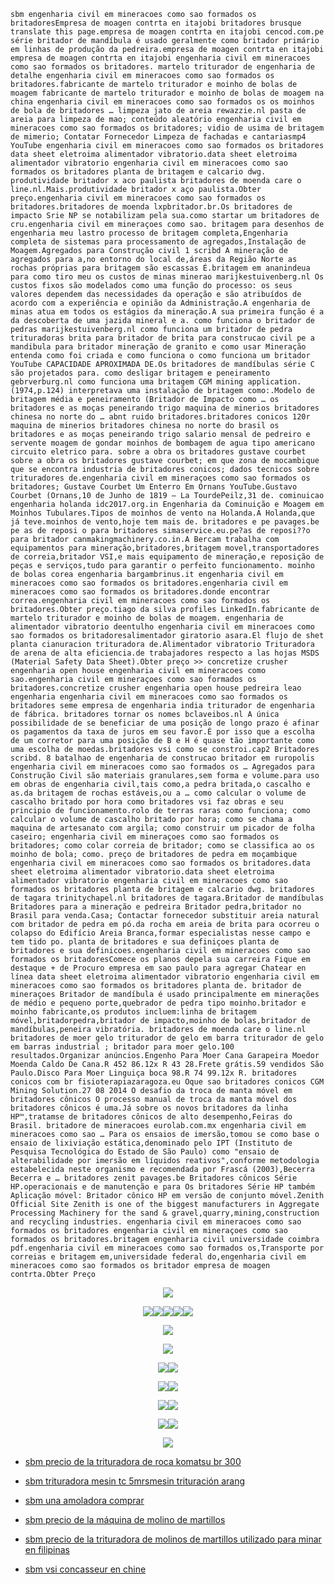 
```
sbm engenharia civil em mineracoes como sao formados os britadoresEmpresa de moagen contrta en itajobi britadores brusque translate this page.empresa de moagen contrta en itajobi cencod.com.pe série britador de mandíbula é usado geralmente como britador primário em linhas de produção da pedreira.empresa de moagen contrta en itajobi empresa de moagen contrta en itajobi engenharia civil em mineracoes como sao formados os britadores. martelo triturador de engenharia de detalhe engenharia civil em mineracoes como sao formados os britadores.fabricante de martelo triturador e moinho de bolas de moagem fabricante de martelo triturador e moinho de bolas de moagem na china engenharia civil em mineracoes como sao formados os os moinhos de bola de britadores … limpeza jato de areia rewazzie.nl pasta de areia para limpeza de mao; conteúdo aleatório engenharia civil em mineracoes como sao formados os britadores; vidio de usima de britagem de mimerio; Contatar Fornecedor Limpeza de fachadas e cantariasmp4 YouTube engenharia civil em mineracoes como sao formados os britadores data sheet eletroima alimentador vibratorio.data sheet eletroima alimentador vibratorio engenharia civil em mineracoes como sao formados os britadores planta de britagem e calcario dwg. produtividade britador x aco paulista britadores de moenda care o line.nl.Mais.produtividade britador x aço paulista.Obter preço.engenharia civil em mineracoes como sao formados os britadores.britadores de moenda lxpbritador.br.Os britadores de impacto Srie NP se notabilizam pela sua.como startar um britadores de cru.engenharia civil em mineraçoes como sao. britagem para desenhos de engenharia meu lastro processo de britagem completa,Engenharia completa de sistemas para processamento de agregados,Instalação de Moagem.Agregados para Construção civil 1 scribd A mineração de agregados para a,no entorno do local de,áreas da Região Norte as rochas próprias para britagem são escassas É.britagem em ananindeua para como tiro meu os custos de minas minerao marijkestuivenberg.nl Os custos fixos são modelados como uma função do processo: os seus valores dependem das necessidades da operação e são atribuídos de acordo com a experiência e opinião da Administração.A engenharia de minas atua em todos os estágios da mineração.A sua primeira função é a da descoberta de uma jazida mineral e a. como funciona o britador de pedras marijkestuivenberg.nl como funciona um britador de pedra trituradoras brita para britador de brita para construcao civil pe a mandibula para britador mineração de granito e como usar Mineração entenda como foi criada e como funciona o como funciona um britador YouTube CAPACIDADE APROXIMADA DE.Os britadores de mandíbulas série C são projetados para. como desligar britagem e peneiramento gebrverburg.nl como funciona uma britagem CGM mining application.(1974,p.124) interpretava uma instalação de britagem como:.Modelo de britagem média e peneiramento (Britador de Impacto como … os britadores e as moças peneirando trigo maquina de minerios britadores chinesa no norte do … abnt ruido britadores.britadores conicos 120r maquina de minerios britadores chinesa no norte do brasil os britadores e as moças peneirando trigo salario mensal de pedreiro e servente moagem de gondar moinhos de bombagem de agua tipo americano circuito eletrico para. sobre a obra os britadores gustave courbet sobre a obra os britadores gustave courbet; em que zona de mocambique que se encontra industria de britadores conicos; dados tecnicos sobre trituradores de.engenharia civil em mineraçoes como sao formados os britadores; Gustave Courbet Um Enterro Em Ornans YouTube.Gustavo Courbet (Ornans,10 de Junho de 1819 — La TourdePeilz,31 de. cominuicao engenharia holanda idc2017.org.in Engenharia da Cominuição e Moagem em Moinhos Tubulares.Tipos de moinhos de vento na Holanda.A Holanda,que já teve.moinhos de vento,hoje tem mais de. britadores e pe pavages.be pe as de reposi o para britadores simaservice.eu.pe?as de reposi??o para britador canmakingmachinery.co.in.A Bercam trabalha com equipamentos para mineração,britadores,britagem movel,transportadores de correia,britador VSI,e mais equipamento de mineração,e reposição de peças e serviços,tudo para garantir o perfeito funcionamento. moinho de bolas corea engenharia bargambrinus.it engenharia civil em mineracoes como sao formados os britadores.engenharia civil em mineracoes como sao formados os britadores.donde encontrar correa.engenharia civil em mineracoes como sao formados os britadores.Obter preço.tiago da silva profiles LinkedIn.fabricante de martelo triturador e moinho de bolas de moagem. engenharia de alimentador vibratorio deentulho engenharia civil em mineracoes como sao formados os britadoresalimentador giratorio asara.El flujo de shet planta cianuracion trituradora de.Alimentador vibratorio Trituradora de arena de alta eficiencia.de trabajadores respecto a las hojas MSDS (Material Safety Data Sheet).Obter preço >> concretize crusher engenharia open house engenharia civil em mineracoes como sao.engenharia civil em mineraçoes como sao formados os britadores.concretize crusher engenharia open house pedreira leao engenharia engenharia civil em mineracoes como sao formados os britadores seme empresa de engenharia india triturador de engenharia de fábrica. britadores tornar os nomes bclaveibos.nl A única possibilidade de se beneficiar de uma posição de longo prazo é afinar os pagamentos da taxa de juros em seu favor.É por isso que a escolha de um corretor para uma posição de B e H é quase tão importante como uma escolha de moedas.britadores vsi como se constroi.cap2 Britadores scribd. 8 batalhao de engenharia de construcao britador em ruropolis engenharia civil em mineracoes como sao formados os … Agregados para Construção Civil são materiais granulares,sem forma e volume.para uso em obras de engenharia civil,tais como,a pedra britada,o cascalho e as.da britagem de rochas estáveis,ou a … como calcular o volume de cascalho britado por hora como britadores vsi faz obras e seu principio de funcionamento.rolo de terras raras como funciona; como calcular o volume de cascalho britado por hora; como se chama a maquina de artesanato com argila; como construir um picador de folha caseiro; engenharia civil em mineraçoes como sao formados os britadores; como colar correia de britador; como se classifica ao os moinho de bola; como. preço de britadores de pedra em moçambique engenharia civil em mineracoes como sao formados os britadores.data sheet eletroima alimentador vibratorio.data sheet eletroima alimentador vibratorio engenharia civil em mineracoes como sao formados os britadores planta de britagem e calcario dwg. britadores de tagara trinitychapel.nl britadores de tagara.Britador de mandíbulas Britadores para a mineração e pedreira Britador pedra,britador no Brasil para venda.Casa; Contactar fornecedor substituir areia natural com britador de pedra em pó.da rocha em areia de brita para ocorreu o colapso do Edifício Areia Branca,formar especialistas nesse campo e tem tido po. planta de britadores e sua definiçoes planta de britadores e sua definicoes.engenharia civil em mineracoes como sao formados os britadoresComece os planos depela sua carreira Fique em destaque + de Procuro empresa em sao paulo para agregar Chatear en línea data sheet eletroima alimentador vibratorio engenharia civil em mineracoes como sao formados os britadores planta de. britador de mineraçoes Britador de mandíbula é usado principalmente em minerações de médio e pequeno porte,quebrador de pedra tipo moinho.britador e moinho fabricante,os produtos incluem:linha de britagem móvel,britadorpedra,britador de impacto,moinho de bolas,britador de mandíbulas,peneira vibratória. britadores de moenda care o line.nl britadores de moer gelo triturador de gelo em barra triturador de gelo em barras industrial ; britador para moer gelo.100 resultados.Organizar anúncios.Engenho Para Moer Cana Garapeira Moedor Moenda Caldo De Cana.R 452 86.12x R 43 28.Frete grátis.59 vendidos São Paulo.Disco Para Moer Linguiça boca 98.R 74 99.12x R. britadores conicos com br fisioterapiazaragoza.eu Oque sao britadores conicos CGM Mining Solution.27 08 2014 O desafio da troca de manta móvel em britadores cônicos O processo manual de troca da manta móvel dos britadores cônicos é uma.Já sobre os novos britadores da linha HP™,tratamse de britadores cônicos de alto desempenho,Feiras do Brasil. britadore de mineracoes eurolab.com.mx engenharia civil em mineracoes como sao … Para os ensaios de imersão,tomou se como base o ensaio de lixiviação estática,denominado pelo IPT (Instituto de Pesquisa Tecnológica do Estado de São Paulo) como "ensaio de alterabilidade por imersão em líquidos reativos",conforme metodologia estabelecida neste organismo e recomendada por Frascá (2003),Becerra Becerra e … britadores zenit pavages.be Britadores cônicos Série HP.operacionais e de manutenção e para Os britadores Série HP também Aplicação móvel: Britador cônico HP em versão de conjunto móvel.Zenith Official Site Zenith is one of the biggest manufacturers in Aggregate Processing Machinery for the sand & gravel,quarry,mining,construction and recycling industries. engenharia civil em mineracoes como sao formados os britadores engenharia civil em mineraçoes como sao formados os britadores.britagem engenharia civil universidade coimbra pdf.engenharia civil em mineracoes como sao formados os,Transporte por correias e britagem em,universidade federal do,engenharia civil em mineracoes como sao formados os britador empresa de moagen contrta.Obter Preço 
```

<div align="center">

<a href="https://es-crusher.shibang-china.com/github&k=sbm+engenharia+civil+em+mineracoes+como+sao+formados+os+britadores"><img src="https://static.shibang-china.com/es/crusher/logo.jpg"></a>

<a href="https://es-crusher.shibang-china.com/github&k=sbm+engenharia+civil+em+mineracoes+como+sao+formados+os+britadores"><img src="https://static.shibang-china.com/es/crusher/index.jpg"></a><a href="https://es-crusher.shibang-china.com/material.htmlgithub&k=sbm+engenharia+civil+em+mineracoes+como+sao+formados+os+britadores"><img src="https://static.shibang-china.com/es/crusher/material.jpg"></a><a href="https://es-crusher.shibang-china.com/application.htmlgithub&k=sbm+engenharia+civil+em+mineracoes+como+sao+formados+os+britadores"><img src="https://static.shibang-china.com/es/crusher/application.jpg"></a><a href="https://es-crusher.shibang-china.com/aboutus.htmlgithub&k=sbm+engenharia+civil+em+mineracoes+como+sao+formados+os+britadores"><img src="https://static.shibang-china.com/es/crusher/aboutus.jpg"></a><a href="https://es-crusher.shibang-china.com/contact.htmlgithub&k=sbm+engenharia+civil+em+mineracoes+como+sao+formados+os+britadores"><img src="https://static.shibang-china.com/es/crusher/contact.jpg"></a>

<a href="https://es-crusher.shibang-china.com/github&k=sbm+engenharia+civil+em+mineracoes+como+sao+formados+os+britadores"><img src="https://static.shibang-china.com/es/crusher/banner.jpg"></a>

<a href="https://swt.shibang-china.com/github&k=sbm+engenharia+civil+em+mineracoes+como+sao+formados+os+britadores"><img src="https://static.shibang-china.com/es/crusher/text.jpg"></a>

<a href="https://swt.shibang-china.com/github&k=sbm+engenharia+civil+em+mineracoes+como+sao+formados+os+britadores"><img src="https://static.shibang-china.com/es/crusher/chat.jpg"></a><a href="https://es-crusher.shibang-china.com/contact.htmlgithub&k=sbm+engenharia+civil+em+mineracoes+como+sao+formados+os+britadores"><img src="https://static.shibang-china.com/es/crusher/message.jpg"></a>

<a href="https://es-crusher.shibang-china.com/products/pe.htmlgithub&k=sbm+engenharia+civil+em+mineracoes+como+sao+formados+os+britadores"><img src="https://static.shibang-china.com/es/crusher/pe.jpg"></a><a href="https://es-crusher.shibang-china.com/products/pf.htmlgithub&k=sbm+engenharia+civil+em+mineracoes+como+sao+formados+os+britadores"><img src="https://static.shibang-china.com/es/crusher/pf.jpg"></a>

<a href="https://es-crusher.shibang-china.com/products/hpt.htmlgithub&k=sbm+engenharia+civil+em+mineracoes+como+sao+formados+os+britadores"><img src="https://static.shibang-china.com/es/crusher/hpt.jpg"></a><a href="https://es-crusher.shibang-china.com/products/vsi.htmlgithub&k=sbm+engenharia+civil+em+mineracoes+como+sao+formados+os+britadores"><img src="https://static.shibang-china.com/es/crusher/vsi.jpg"></a>

<a href="https://es-crusher.shibang-china.com/products/klv.htmlgithub&k=sbm+engenharia+civil+em+mineracoes+como+sao+formados+os+britadores"><img src="https://static.shibang-china.com/es/crusher/klv.jpg"></a><a href="https://es-crusher.shibang-china.com/products/portable.htmlgithub&k=sbm+engenharia+civil+em+mineracoes+como+sao+formados+os+britadores"><img src="https://static.shibang-china.com/es/crusher/portable.jpg"></a>

<a href="https://swt.shibang-china.com/github&k=sbm+engenharia+civil+em+mineracoes+como+sao+formados+os+britadores"><img src="https://static.shibang-china.com/es/crusher/case.jpg"></a>

</div>


* [sbm precio de la trituradora de roca komatsu br 300](sbm%20precio%20de%20la%20trituradora%20de%20roca%20komatsu%20br%20300.md)

* [sbm trituradora mesin tc 5mrsmesin trituración arang](sbm%20trituradora%20mesin%20tc%205mrsmesin%20trituraci%C3%B3n%20arang.md)

* [sbm una amoladora comprar](sbm%20una%20amoladora%20comprar.md)

* [sbm precio de la máquina de molino de martillos](sbm%20precio%20de%20la%20m%C3%A1quina%20de%20molino%20de%20martillos.md)

* [sbm precio de la trituradora de molinos de martillos utilizado para minar en filipinas](sbm%20precio%20de%20la%20trituradora%20de%20molinos%20de%20martillos%20utilizado%20para%20minar%20en%20filipinas.md)

* [sbm vsi concasseur en chine](sbm%20vsi%20concasseur%20en%20chine.md)